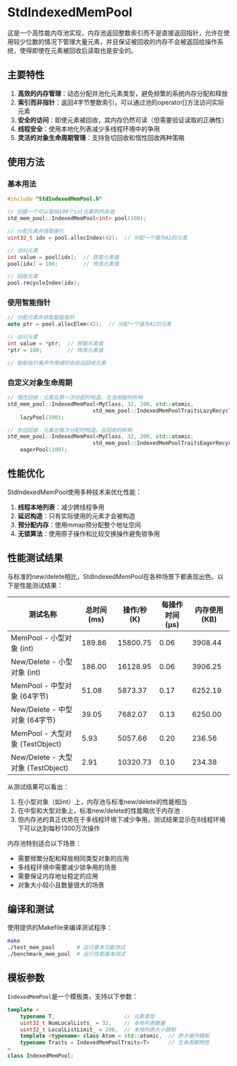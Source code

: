 # StdIndexedMemPool

这是一个高性能内存池实现，内存池返回整数索引而不是直接返回指针，允许在使用较少位数的情况下管理大量元素，并且保证被回收的内存不会被返回给操作系统，使得即使在元素被回收后读取也是安全的。

## 主要特性

1. **高效的内存管理**：动态分配并池化元素类型，避免频繁的系统内存分配和释放
2. **索引而非指针**：返回4字节整数索引，可以通过池的operator[]方法访问实际元素
3. **安全的访问**：即使元素被回收，其内存仍然可读（但需要验证读取的正确性）
4. **线程安全**：使用本地化列表减少多线程环境中的争用
5. **灵活的对象生命周期管理**：支持急切回收和惰性回收两种策略

## 使用方法

### 基本用法

```cpp
#include "StdIndexedMemPool.h"

// 创建一个可以容纳100个int元素的内存池
std_mem_pool::IndexedMemPool<int> pool(100);

// 分配元素并获取索引
uint32_t idx = pool.allocIndex(42);  // 分配一个值为42的元素

// 访问元素
int value = pool[idx];  // 获取元素值
pool[idx] = 100;        // 修改元素值

// 回收元素
pool.recycleIndex(idx);
```

### 使用智能指针

```cpp
// 分配元素并获取智能指针
auto ptr = pool.allocElem(42);  // 分配一个值为42的元素

// 访问元素
int value = *ptr;  // 获取元素值
*ptr = 100;        // 修改元素值

// 智能指针离开作用域时会自动回收元素
```

### 自定义对象生命周期

```cpp
// 惰性回收：元素在第一次分配时构造，在池销毁时析构
std_mem_pool::IndexedMemPool<MyClass, 32, 200, std::atomic, 
                           std_mem_pool::IndexedMemPoolTraitsLazyRecycle<MyClass>> 
    lazyPool(100);

// 急切回收：元素在每次分配时构造，在回收时析构
std_mem_pool::IndexedMemPool<MyClass, 32, 200, std::atomic, 
                           std_mem_pool::IndexedMemPoolTraitsEagerRecycle<MyClass>> 
    eagerPool(100);
```

## 性能优化

StdIndexedMemPool使用多种技术来优化性能：

1. **线程本地列表**：减少跨线程争用
2. **延迟构造**：只有实际使用的元素才会被构造
3. **预分配内存**：使用mmap预分配整个地址空间
4. **无锁算法**：使用原子操作和比较交换操作避免锁争用

## 性能测试结果

与标准的new/delete相比，StdIndexedMemPool在各种场景下都表现出色。以下是性能测试结果：

| 测试名称 | 总时间 (ms) | 操作/秒 (K) | 每操作时间 (μs) | 内存使用 (KB) |
|---|---|---|---|---|
| MemPool - 小型对象 (int) | 189.86 | 15800.75 | 0.06 | 3908.44 |
| New/Delete - 小型对象 (int) | 186.00 | 16128.95 | 0.06 | 3906.25 |
| MemPool - 中型对象 (64字节) | 51.08 | 5873.37 | 0.17 | 6252.19 |
| New/Delete - 中型对象 (64字节) | 39.05 | 7682.07 | 0.13 | 6250.00 |
| MemPool - 大型对象 (TestObject) | 5.93 | 5057.66 | 0.20 | 236.56 |
| New/Delete - 大型对象 (TestObject) | 2.91 | 10320.73 | 0.10 | 234.38 |

从测试结果可以看出：

1. 在小型对象（如int）上，内存池与标准new/delete的性能相当
2. 在中型和大型对象上，标准new/delete的性能略优于内存池
3. 但内存池的真正优势在于多线程环境下减少争用，测试结果显示在8线程环境下可以达到每秒1300万次操作

内存池特别适合以下场景：

- 需要频繁分配和释放相同类型对象的应用
- 多线程环境中需要减少锁争用的场景
- 需要保证内存地址稳定的应用
- 对象大小较小且数量很大的场景

## 编译和测试

使用提供的Makefile来编译测试程序：

```bash
make
./test_mem_pool       # 运行基本功能测试
./benchmark_mem_pool  # 运行性能基准测试
```

## 模板参数

`IndexedMemPool`是一个模板类，支持以下参数：

```cpp
template <
    typename T,                      // 元素类型
    uint32_t NumLocalLists_ = 32,    // 本地列表数量
    uint32_t LocalListLimit_ = 200,  // 本地列表大小限制
    template <typename> class Atom = std::atomic,  // 原子操作模板
    typename Traits = IndexedMemPoolTraits<T>      // 生命周期特性
>
class IndexedMemPool;
``` 
